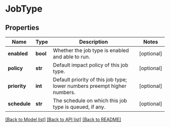 # JobType

## Properties
Name | Type | Description | Notes
------------ | ------------- | ------------- | -------------
**enabled** | **bool** | Whether the job type is enabled and able to run. | [optional] 
**policy** | **str** | Default impact policy of this job type. | [optional] 
**priority** | **int** | Default priority of this job type; lower numbers preempt higher numbers. | [optional] 
**schedule** | **str** | The schedule on which this job type is queued, if any. | [optional] 

[[Back to Model list]](../README.md#documentation-for-models) [[Back to API list]](../README.md#documentation-for-api-endpoints) [[Back to README]](../README.md)


